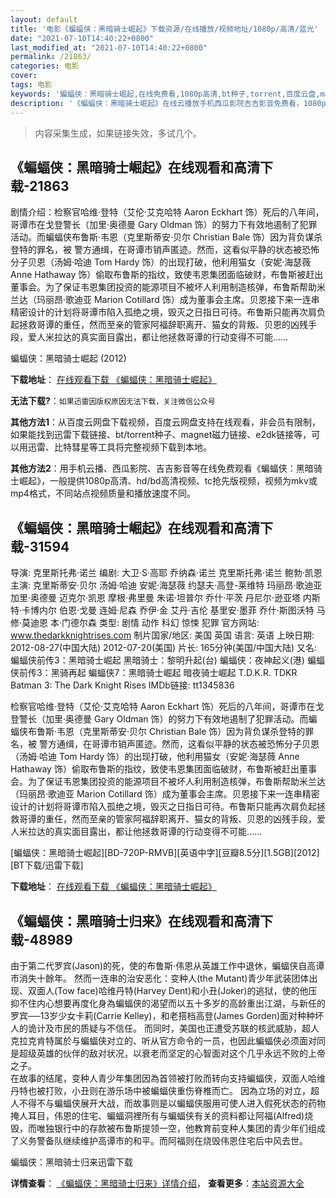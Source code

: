 ```yaml
---
layout: default
title: '电影《蝙蝠侠：黑暗骑士崛起》下载资源/在线播放/视频地址/1080p/高清/蓝光'
date: "2021-07-10T14:40:22+0800"
last_modified_at: "2021-07-10T14:40:22+0800"
permalink: /21863/
categories: 电影
cover:
tags: 电影
keywords: '蝙蝠侠：黑暗骑士崛起,在线免费看,1080p高清,bt种子,torrent,百度云盘,magnet,磁力链,迅雷下载资源'
description: '《蝙蝠侠：黑暗骑士崛起》在线云播放手机西瓜影院吉吉影音免费看，1080p高清bd/hd未删减完整版和tc抢先枪版，mkv/mp4格式，附带bt/torrent种子、magnet/磁力链、百度云盘、网盘资源迅雷下载链接'
---
```


>内容采集生成，如果链接失效，多试几个。


## 《蝙蝠侠：黑暗骑士崛起》在线观看和高清下载-21863

剧情介绍：检察官哈维·登特（艾伦·艾克哈特 Aaron Eckhart 饰）死后的八年间，哥谭市在戈登警长（加里·奥德曼 Gary Oldman 饰）的努力下有效地遏制了犯罪活动。而蝙蝠侠布鲁斯·韦恩（克里斯蒂安·贝尔 Christian Bale 饰）因为背负谋杀登特的罪名，被 警方通缉，在哥谭市销声匿迹。然而，这看似平静的状态被恐怖分子贝恩（汤姆·哈迪 Tom Hardy 饰）的出现打破，他利用猫女（安妮·海瑟薇 Anne Hathaway 饰）偷取布鲁斯的指纹，致使韦恩集团面临破财，布鲁斯被赶出董事会。为了保证韦恩集团投资的能源项目不被坏人利用制造核弹，布鲁斯帮助米兰达（玛丽昂·歌迪亚 Marion Cotillard 饰）成为董事会主席。贝恩接下来一连串精密设计的计划将哥谭市陷入孤绝之境，毁灭之日指日可待。布鲁斯只能再次肩负起拯救哥谭的重任，然而至亲的管家阿福辞职离开、猫女的背叛、贝恩的凶残手段，爱人米拉达的真实面目露出，都让他拯救哥谭的行动变得不可能……


蝙蝠侠：黑暗骑士崛起 (2012)

**下载地址**： [在线观看下载 《蝙蝠侠：黑暗骑士崛起》](https://www.btbtdy.me/btdy/dy885.html) 


**无法下载?**：`如果迅雷因版权原因无法下载，关注微信公众号 `

**其他方法1**：从百度云网盘下载视频，百度云网盘支持在线观看，非会员有限制，如果能找到迅雷下载链接、bt/torrent种子、magnet磁力链接、e2dk链接等，可以用迅雷、比特彗星等工具将完整视频下载到本地。

**其他方法2**：用手机云播、西瓜影院、吉吉影音等在线免费观看《蝙蝠侠：黑暗骑士崛起》，一般提供1080p高清、hd/bd高清视频、tc抢先版视频，视频为mkv或mp4格式，不同站点视频质量和播放速度不同。


## 《蝙蝠侠：黑暗骑士崛起》在线观看和高清下载-31594

导演: 克里斯托弗·诺兰 编剧: 大卫·S·高耶 乔纳森·诺兰 克里斯托弗·诺兰 鲍勃·凯恩 主演: 克里斯蒂安·贝尔 汤姆·哈迪 安妮·海瑟薇 约瑟夫·高登-莱维特 玛丽昂·歌迪亚 加里·奥德曼 迈克尔·凯恩 摩根·弗里曼 朱诺·坦普尔 乔什·平茨 丹尼尔·逊亚塔 内斯特·卡博内尔 伯恩·戈曼 连姆·尼森 乔伊·金 艾丹·吉伦 基里安·墨菲 乔什·斯图沃特 马修·莫迪恩 本·门德尔森 类型: 剧情 动作 科幻 惊悚 犯罪 官方网站: www.thedarkknightrises.com 制片国家/地区: 美国 英国 语言: 英语 上映日期: 2012-08-27(中国大陆) 2012-07-20(美国) 片长: 165分钟(美国/中国大陆) 又名: 蝙蝠侠前传3：黑暗骑士崛起 黑暗骑士：黎明升起(台) 蝙蝠侠：夜神起义(港) 蝙蝠侠前传3：黑骑再起 蝙蝠侠7：黑暗骑士崛起 暗夜骑士崛起 T.D.K.R. TDKR Batman 3: The Dark Knight Rises IMDb链接: tt1345836

检察官哈维·登特（艾伦·艾克哈特 Aaron Eckhart 饰）死后的八年间，哥谭市在戈登警长（加里·奥德曼 Gary Oldman 饰）的努力下有效地遏制了犯罪活动。而蝙蝠侠布鲁斯·韦恩（克里斯蒂安·贝尔 Christian Bale 饰）因为背负谋杀登特的罪名，被 警方通缉，在哥谭市销声匿迹。然而，这看似平静的状态被恐怖分子贝恩（汤姆·哈迪 Tom Hardy 饰）的出现打破，他利用猫女（安妮·海瑟薇 Anne Hathaway 饰）偷取布鲁斯的指纹，致使韦恩集团面临破财，布鲁斯被赶出董事会。为了保证韦恩集团投资的能源项目不被坏人利用制造核弹，布鲁斯帮助米兰达（玛丽昂·歌迪亚 Marion Cotillard 饰）成为董事会主席。贝恩接下来一连串精密设计的计划将哥谭市陷入孤绝之境，毁灭之日指日可待。布鲁斯只能再次肩负起拯救哥谭的重任，然而至亲的管家阿福辞职离开、猫女的背叛、贝恩的凶残手段，爱人米拉达的真实面目露出，都让他拯救哥谭的行动变得不可能……


[蝙蝠侠：黑暗骑士崛起][BD-720P-RMVB][英语中字][豆瓣8.5分][1.5GB][2012][BT下载/迅雷下载]

**下载地址**： [在线观看下载 《蝙蝠侠：黑暗骑士崛起》](https://www.btdx8.com/torrent/the_dark_knight_rises_2012.html) 


## 《蝙蝠侠：黑暗骑士归来》在线观看和高清下载-48989

由于第二代罗宾(Jason)的死，使的布鲁斯‧伟恩从英雄工作中退休，蝙蝠侠自高谭市消失十餘年。 然而一连串的治安恶化：变种人(the Mutant)青少年武装团体出现、双面人(Tow face)哈维丹特(Harvey Dent)和小丑(Joker)的逃狱，使的他压抑不住内心想要再度化身為蝙蝠侠的渴望而以五十多岁的高龄重出江湖，与新任的罗宾──13岁少女卡莉(Carrie Kelley)，和老搭档高登(James Gorden)面对种种坏人的诡计及市民的质疑与不信任。 而同时，美国也正遭受苏联的核武威胁，超人克拉克肯特属於与蝙蝠侠对立的、听从官方命令的一员，也因此蝙蝠侠必须面对同是超级英雄的伙伴的敌对状况，以衰老而坚定的心智面对这个几乎永远不败的上帝之子。<br />在故事的结尾，变种人青少年集团因為首领被打败而转向支持蝙蝠侠，双面人哈维丹特也被打败，小丑则在游乐场中被蝙蝠侠重伤脊椎而亡。 因為立场的对立，超人不得不与蝙蝠侠展开大战，而故事则是以蝙蝠侠服用可使人进入假死状态的药物掩人耳目，伟恩的住宅、蝙蝠洞裡所有与蝙蝠侠有关的资料都让阿福(Alfred)烧毁，而唯独银行中的存款被布鲁斯提领一空，他教育前变种人集团的青少年们组成了义务警备队继续维护高谭市的和平。而阿福则在烧毁伟恩住宅后中风去世。


蝙蝠侠：黑暗骑士归来迅雷下载

**详情查看**： [《蝙蝠侠：黑暗骑士归来》详情介绍](/movie/48989/)， **查看更多**：[本站资源大全](/movie/t/all/)

